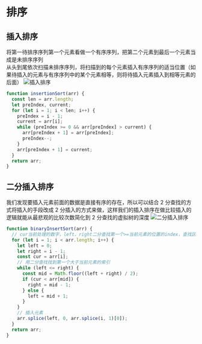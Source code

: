 # 排序

## 插入排序

将第一待排序序列第一个元素看做一个有序序列，把第二个元素到最后一个元素当成是未排序序列  
从头到尾依次扫描未排序序列，将扫描到的每个元素插入有序序列的适当位置（如果待插入的元素与有序序列中的某个元素相等，则将待插入元素插入到相等元素的后面）
![插入排序](/sort/1.gif "插入排序")

```js
function insertionSort(arr) {
  const len = arr.length;
  let preIndex, current;
  for (let i = 1; i < len; i++) {
    preIndex = i - 1;
    current = arr[i];
    while (preIndex >= 0 && arr[preIndex] > current) {
      arr[preIndex + 1] = arr[preIndex];
      preIndex--;
    }
    arr[preIndex + 1] = current;
  }
  return arr;
}
```

## 二分插入排序

我们发现要插入元素前面的数据是直接有序的存在，所以可以结合 2 分查找的方式将插入的手段改成 2 分插入的方式来做，这样我们的插入排序在做比较插入的逻辑就能从最悲观的比较次数简化到 2 分查找的虚拟树的深度
![二分插入排序](/sort/2.png "二分插入排序")

```js
function binaryInsertSort(arr) {
  // cur当前处理的数字，left、right二分查找第一个>=当前元素的位置的index，查找区间的左右index，中间index
  for (let i = 1; i < arr.length; i++) {
    let left = 0;
    let right = i - 1;
    const cur = arr[i];
    // 用二分查找找到第一个大于当前元素的索引
    while (left <= right) {
      const mid = Math.floor((left + right) / 2);
      if (cur < arr[mid]) {
        right = mid - 1;
      } else {
        left = mid + 1;
      }
    }
    // 插入元素
    arr.splice(left, 0, arr.splice(i, 1)[0]);
  }
  return arr;
}
```
